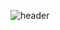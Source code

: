 ![header](https://capsule-render.vercel.app/api?type=waving&text=Hello%I'm%TaeYoun(Jack)!&height=200)


<!---
kweont0211/kweont0211 is a ✨ special ✨ repository because its `README.md` (this file) appears on your GitHub profile.
You can click the Preview link to take a look at your changes.
--->

